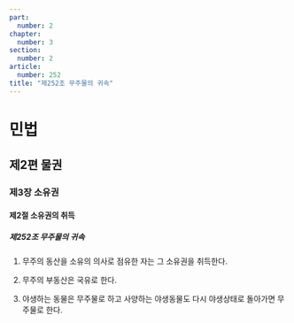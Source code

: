 ```yaml
---
part:
  number: 2
chapter:
  number: 3
section:
  number: 2
article:
  number: 252
title: "제252조 무주물의 귀속"
---
```

# 민법

## 제2편 물권

### 제3장 소유권

#### 제2절 소유권의 취득

##### 제252조 무주물의 귀속

1. 무주의 동산을 소유의 의사로 점유한 자는 그 소유권을 취득한다.

2. 무주의 부동산은 국유로 한다.

3. 야생하는 동물은 무주물로 하고 사양하는 야생동물도 다시 야생상태로 돌아가면 무주물로 한다.
